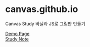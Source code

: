 # canvas.github.io

Canvas Study
바닐라 JS로 그림판 만들기

[Demo Page](https://devjihyun.github.io/canvas "Go Demo Page")   
[Study Note](https://devjihyun.github.io/canvas/note.html "Go Study Note")
